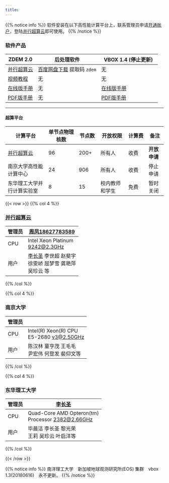 ```yaml
---
title: 
---
```


{{% notice info %}}
软件安装在以下高性能计算平台上，联系管理员申请[开通账户](https://doc.geovbox.com/latest/hpc/)，登陆[并行超算云](https://cloud.paratera.com/)即可使用。
{{% /notice %}}


### 软件产品

| ZDEM 2.0 | 后处理软件　| VBOX 1.4 (停止更新)　|
| ------------ | -------------- | ------ |
| [并行超算云](https://cloud.paratera.com/) | [百度网盘下载](https://pan.baidu.com/s/1fWjvBPKvayAhWxfij-gAnw) 提取码 `zdem` | 无 |
| [视频教程](https://www.bilibili.com/video/av91259173/)  | 无 | 无 |
| [在线版手册](http://doc.geovbox.com/2.0)  | 无 | [在线版手册](http://doc.geovbox.com/1.4)  |
| [PDF版手册](http://doc.geovbox.com/2.0/zdem_doc.pdf)  | 无 | [PDF版手册](https://doc.geovbox.com/1.4/vbox_doc.pdf)  |

---

#### 超算平台

| 计算平台 | 单节点物理核数　| 节点数　| 开放权限　| 计算费　| 备注 |
| ------------ | -------------- | ------ | -------- | ---------- | --------- |
| [并行超算云](https://cloud.paratera.com/) | 96 | 200+ | 所有人 | 收费　| **开放申请** |
| 南京大学高性能计算中心 | 24 | 906 | 所有人 | 收费　| 停止申请 |
| 东华理工大学并行计算实验室 | 8 | 15 | 校内教师和学生 | 免费　| 暂时关闭 |

{{< row >}}
{{% col 4 %}}
### [并行超算云](https://cloud.paratera.com/)

|管理员|[周凤18627783589](https://doc.geovbox.com/latest/hpc/)|
|----------|----------|
|CPU|Intel Xeon Platinum <br>9242@2.3GHz|
|用户|[李长圣](https://geovbox.com/about/lichangsheng/) 李世超 赵斐宇 <br>徐雯峤 屈梦雪 龚艳萍 <br>吴珍云 等|


{{% /col %}}

{{% col 4 %}}
### 南京大学

|管理员| |
|--------|-------|
|CPU|Intel(R) Xeon(R) CPU <br> E5-2680 v3@2.50GHz||
|用户|陈汉林 童亨茂 王毛毛 <br>尹宏伟 何登发 裴仰文等|

{{% /col %}}

{{% col 4 %}}
### 东华理工大学

|管理员| [李长圣](https://geovbox.com/about/lichangsheng/) |
|--------|-------|
|CPU|Quad-Core AMD Opteron(tm) <br>Processor 2382@2.66GHz|
|用户|毕晨洁 李长圣 黎光荣  <br>王莉 吴珍云 叶启洋等|

{{% /col %}}

{{< /row >}}

{{% notice info %}}
南洋理工大学　新加坡地球观测研究所(EOS) 集群　vbox 1.3(20180616)　永不更新。
{{% /notice %}}
